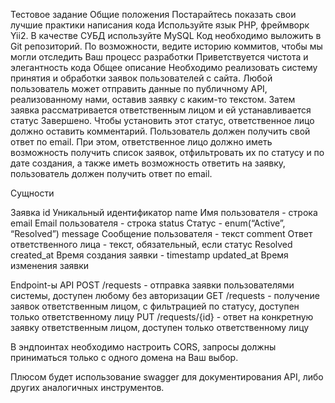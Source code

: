 Тестовое задание
Общие положения
Постарайтесь показать свои лучшие практики написания кода
Используйте язык PHP, фреймворк Yii2. В качестве СУБД используйте MySQL
Код необходимо выложить в Git репозиторий. По возможности, ведите историю коммитов, чтобы мы могли отследить Ваш процесс разработки
Приветствуется чистота и элегантность кода
Общее описание
Необходимо реализовать систему принятия и обработки заявок пользователей с сайта. Любой пользователь может отправить данные по публичному API, реализованному нами, оставив заявку с каким-то текстом. Затем заявка рассматривается ответственным лицом и ей устанавливается статус Завершено. Чтобы установить этот статус, ответственное лицо должно оставить комментарий. Пользователь должен получить свой ответ по email.
При этом, ответственное лицо должно иметь возможность получить список заявок, отфильтровать их по статусу и по дате создания, а также иметь возможность ответить на заявку, пользователь должен получить ответ по email.

Сущности

Заявка
id
Уникальный идентификатор
name
Имя пользователя - строка
email
Email пользователя - строка
status
Статус - enum(“Active”, “Resolved”)
message
Сообщение пользователя - текст
comment
Ответ ответственного лица - текст, обязательный, если статус Resolved
created_at
Время создания заявки - timestamp
updated_at
Время изменения заявки


Endpoint-ы API
POST /requests - отправка заявки пользователями системы, доступен любому без авторизации
GET /requests - получение заявок ответственным лицом, с фильтрацией по статусу, доступен только ответственному лицу
PUT /requests/{id} - ответ на конкретную заявку ответственным лицом, доступен только ответственному лицу

В эндпоинтах необходимо настроить CORS, запросы должны приниматься только с одного домена на Ваш выбор.

Плюсом будет использование swagger для документирования API, либо других аналогичных инструментов.
